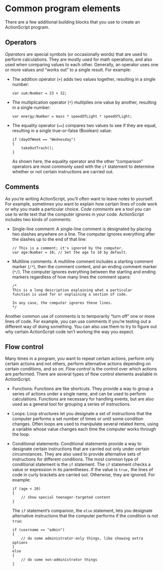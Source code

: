 # Common program elements

There are a few additional building blocks that you use to create an
ActionScript program.

## Operators

_Operators_ are special symbols (or occasionally words) that are used to perform
calculations. They are mostly used for math operations, and also used when
comparing values to each other. Generally, an operator uses one or more values
and “works out” to a single result. For example:

- The addition operator (`+`) adds two values together, resulting in a single
  number:

      var sum:Number = 23 + 32;

- The multiplication operator (`*`) multiplies one value by another, resulting
  in a single number:

      var energy:Number = mass * speedOfLight * speedOfLight;

- The equality operator (`==`) compares two values to see if they are equal,
  resulting in a single true-or-false (Boolean) value:

      if (dayOfWeek == "Wednesday")
      {
          takeOutTrash();
      }

  As shown here, the equality operator and the other “comparison” operators are
  most commonly used with the `if` statement to determine whether or not certain
  instructions are carried out.

## Comments

As you’re writing ActionScript, you’ll often want to leave notes to yourself.
For example, sometimes you want to explain how certain lines of code work or why
you made a particular choice. _Code comments_ are a tool you can use to write
text that the computer ignores in your code. ActionScript includes two kinds of
comments:

- Single-line comment: A single-line comment is designated by placing two
  slashes anywhere on a line. The computer ignores everything after the slashes
  up to the end of that line:

      // This is a comment; it's ignored by the computer.
      var age:Number = 10; // Set the age to 10 by default.

- Multiline comments: A multiline comment includes a starting comment marker
  (`/*`), then the comment content, and an ending comment marker (`*/`). The
  computer ignores everything between the starting and ending markers regardless
  of how many lines the comment spans:

      /*
      This is a long description explaining what a particular
      function is used for or explaining a section of code.

      In any case, the computer ignores these lines.
      */

Another common use of comments is to temporarily “turn off” one or more lines of
code. For example, you can use comments if you’re testing out a different way of
doing something. You can also use them to try to figure out why certain
ActionScript code isn’t working the way you expect.

## Flow control

Many times in a program, you want to repeat certain actions, perform only
certain actions and not others, perform alternative actions depending on certain
conditions, and so on. _Flow control_ is the control over which actions are
performed. There are several types of flow control elements available in
ActionScript.

- Functions: Functions are like shortcuts. They provide a way to group a series
  of actions under a single name, and can be used to perform calculations.
  Functions are necessary for handling events, but are also used as a general
  tool for grouping a series of instructions.

- Loops: Loop structures let you designate a set of instructions that the
  computer performs a set number of times or until some condition changes. Often
  loops are used to manipulate several related items, using a variable whose
  value changes each time the computer works through the loop.

- Conditional statements: Conditional statements provide a way to designate
  certain instructions that are carried out only under certain circumstances.
  They are also used to provide alternative sets of instructions for different
  conditions. The most common type of conditional statement is the `if`
  statement. The `if` statement checks a value or expression in its parentheses.
  If the value is `true,` the lines of code in curly brackets are carried out.
  Otherwise, they are ignored. For example:

      if (age < 20)
      {
          // show special teenager-targeted content
      }

  The `if` statement’s companion, the `else` statement, lets you designate
  alternative instructions that the computer performs if the condition is not
  `true`:

      if (username == "admin")
      {
          // do some administrator-only things, like showing extra options
      }
      else
      {
          // do some non-administrator things
      }
